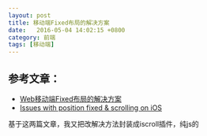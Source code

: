 ```yaml
---
layout: post
title: 移动端Fixed布局的解决方案
date:   2016-05-04 14:02:15 +0800
category: 前端
tags: [移动端]
---
```

## 参考文章：
* [Web移动端Fixed布局的解决方案](http://efe.baidu.com/blog/mobile-fixed-layout/)
* [Issues with position fixed & scrolling on iOS](https://remysharp.com/2012/05/24/issues-with-position-fixed-scrolling-on-ios) 

基于这两篇文章，我又把改解决方法封装成iscroll插件，纯js的


